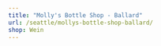 ```yaml
---
title: "Molly's Bottle Shop - Ballard"
url: /seattle/mollys-bottle-shop-ballard/
shop: Wein
---
```

